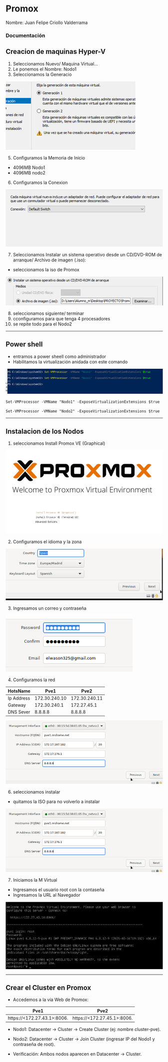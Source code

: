# Promox

Nombre: Juan Felipe Criollo Valderrama

### Documentación

## Creacion de maquinas Hyper-V

1. Seleccionamos Nuevo/ Maquina Virtual...
2. Le ponemos el Nombre: Nodo1
3. Seleccionamos la Generacio

<img src="ca0.0.png" alt="">

5. Configuramos la Memoria de Inicio 
* 4096MB Nodo1
* 4096MB nodo2
6. Configuramos la Conexion
   
<img src="ca0.2.png" alt="">

7. Seleccionamos Instalar un sistema operativo desde un CD/DVD-ROM de arranque/ Archivo de imagen (.iso):
* seleccionamos la iso de Promox

<img src="ca0.3.png" alt="">

8. seleccionamos siguiente/ terminar
9. cconfiguramos para que tenga 4 procesadores
10. se repite todo para el Nodo2

---

## Power shell
* entramos a power sheell como administrador
* Habilitamos la virtualización anidada con este comando 
<img src="N.png" alt="">

```
Set-VMProcessor -VMName "Nodo1" -ExposeVirtualizationExtensions $true
```
```
Set-VMProcessor -VMName "Nodo2" -ExposeVirtualizationExtensions $true
```
---
## Instalacion de los Nodos

1. seleccionamos Install Promox VE (Graphical)

<img src="ca1.png" alt="">

2. Configuramos el idioma y la zona

<img src="ca2.png" alt="">

3. Ingresamos un correo y contraseña

<img src="ca3.png" alt="">

4. Configuramos la red
   
HotsName | Pve1 | Pve2
-------- | ---- | ----
Ip Address |  172.30.240.10 |172.30.240.11
Gateway | 172.30.240.1 | 172.27.45.1
DNS Sever | 8.8.8.8 | 8.8.8.8

<img src="ca4.png" alt="">

6. seleccionamos instalar
* quitamos la ISO para no volverlo a instalar
<img src="ca4.png" alt="">

7. Iniciamos la M Virtual
* Ingresamos el usuario root con la contaseña
* Ingresamos la URL al Navegador
<img src="u.png" alt="">

--- 
## Crear el Cluster en Promox
* Accedemos a la vía Web de Promox:

Pve1 | Pve2
---- | ----------------------
https://<172.27.43.1>:8006. | https://<172.27.45.1>:8006.

* Nodo1: Datacenter -> Cluster -> Create Cluster (ej: nombre cluster-pve).

* Nodo2: Datacenter -> Cluster -> Join Cluster (ingresar IP del Nodo1 y contraseña de root).

* Verificación: Ambos nodos aparecen en Datacenter -> Cluster.



 
